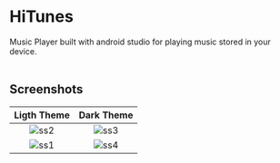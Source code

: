 # HiTunes
Music Player built with android studio for playing music stored in your device.
<br><br>
## Screenshots

|Ligth Theme                |  Dark Theme             |
:-------------------------:|:-------------------------:
|![ss2](https://user-images.githubusercontent.com/74011816/149657288-23000955-5d73-43c4-a31a-01a34f48787e.jpg)| ![ss3](https://user-images.githubusercontent.com/74011816/149657739-dd3c0b8d-c984-4286-854e-25664c5bd592.jpg)|
|![ss1](https://user-images.githubusercontent.com/74011816/149657295-b4bce6f4-0ae0-4670-bc3e-3ff24ff102ab.jpg)| ![ss4](https://user-images.githubusercontent.com/74011816/149657679-8f8e1be5-48fd-4918-a714-0db65428d332.jpg)|

